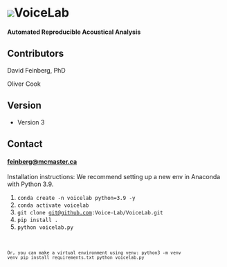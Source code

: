 <img src="Voicelab/favicon.ico">**VoiceLab**
======
**Automated Reproducible Acoustical Analysis**



## Contributors
David Feinberg, PhD  

Oliver Cook

## Version 
* Version 3
## Contact
#### feinberg@mcmaster.ca

Installation instructions:
We recommend setting up a new env in Anaconda with Python 3.9.
1. <code>conda create -n voicelab python=3.9 -y</code>
2. <code>conda activate voicelab</code>
3. <code>git clone git@github.com:Voice-Lab/VoiceLab.git</code>
4. <code>pip install .</code>
5. <code>python voicelab.py<code>

Or, you can make a virtual environment using venv:
python3 -m venv venv
pip install requirements.txt
python voicelab.py
